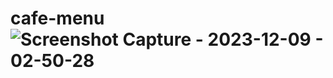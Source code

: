 # cafe-menu![Screenshot Capture - 2023-12-09 - 02-50-28](https://github.com/melanielaporte/cafe-menu/assets/107901386/852dba51-b7a0-4159-bc78-18e04c6aa39e)
